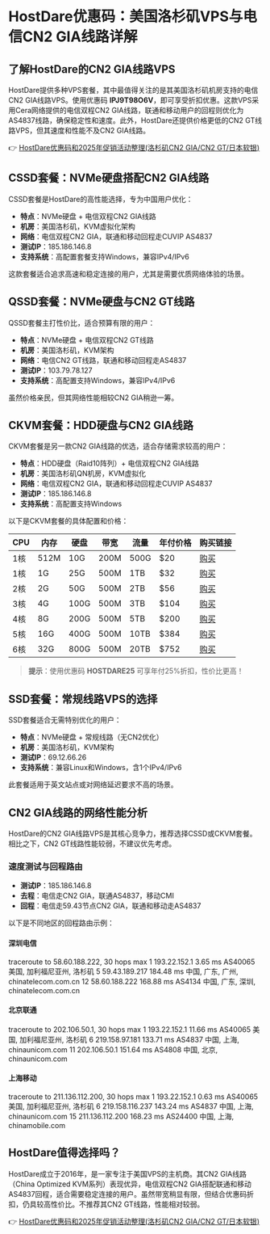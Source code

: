 # HostDare优惠码：美国洛杉矶VPS与电信CN2 GIA线路详解

## 了解HostDare的CN2 GIA线路VPS

HostDare提供多种VPS套餐，其中最值得关注的是其美国洛杉矶机房支持的电信CN2 GIA线路VPS。使用优惠码 **IPJ9T98O6V**，即可享受折扣优惠。这款VPS采用Cera网络提供的电信双程CN2 GIA线路，联通和移动用户的回程则优化为AS4837线路，确保稳定性和速度。此外，HostDare还提供价格更低的CN2 GT线路VPS，但其速度和性能不及CN2 GIA线路。

👉 [HostDare优惠码和2025年促销活动整理(洛杉矶CN2 GIA/CN2 GT/日本软银)](https://bit.ly/hostdare)

## CSSD套餐：NVMe硬盘搭配CN2 GIA线路

CSSD套餐是HostDare的高性能选择，专为中国用户优化：

- **特点**：NVMe硬盘 + 电信双程CN2 GIA线路
- **机房**：美国洛杉矶，KVM虚拟化架构
- **网络**：电信双程CN2 GIA，联通和移动回程走CUVIP AS4837
- **测试IP**：185.186.146.8
- **支持系统**：高配置套餐支持Windows，兼容IPv4/IPv6

这款套餐适合追求高速和稳定连接的用户，尤其是需要优质网络体验的场景。

## QSSD套餐：NVMe硬盘与CN2 GT线路

QSSD套餐主打性价比，适合预算有限的用户：

- **特点**：NVMe硬盘 + 电信双程CN2 GT线路
- **机房**：美国洛杉矶，KVM架构
- **网络**：电信CN2 GT线路，联通和移动回程走AS4837
- **测试IP**：103.79.78.127
- **支持系统**：高配置支持Windows，兼容IPv4/IPv6

虽然价格亲民，但其网络性能相较CN2 GIA稍逊一筹。

## CKVM套餐：HDD硬盘与CN2 GIA线路

CKVM套餐是另一款CN2 GIA线路的优选，适合存储需求较高的用户：

- **特点**：HDD硬盘（Raid10阵列）+ 电信双程CN2 GIA线路
- **机房**：美国洛杉矶QN机房，KVM虚拟化
- **网络**：电信双程CN2 GIA，联通和移动回程走CUVIP AS4837
- **测试IP**：185.186.146.8
- **支持系统**：高配置支持Windows

以下是CKVM套餐的具体配置和价格：

| CPU   | 内存 | 硬盘  | 带宽  | 流量 | 年付价格 | 购买链接                          |
|-------|------|-------|-------|------|----------|-----------------------------------|
| 1核   | 512M | 10G   | 200M  | 500G | $20      | [购买](https://bit.ly/hostdare)  |
| 1核   | 1G   | 25G   | 500M  | 1TB  | $32      | [购买](https://bit.ly/hostdare)  |
| 2核   | 2G   | 50G   | 500M  | 2TB  | $56      | [购买](https://bit.ly/hostdare)  |
| 3核   | 4G   | 100G  | 500M  | 3TB  | $104     | [购买](https://bit.ly/hostdare)  |
| 4核   | 8G   | 200G  | 500M  | 5TB  | $200     | [购买](https://bit.ly/hostdare)  |
| 5核   | 16G  | 400G  | 500M  | 10TB | $384     | [购买](https://bit.ly/hostdare)  |
| 6核   | 32G  | 800G  | 500M  | 20TB | $752     | [购买](https://bit.ly/hostdare)  |

> **提示**：使用优惠码 **HOSTDARE25** 可享年付25%折扣，性价比更高！

## SSD套餐：常规线路VPS的选择

SSD套餐适合无需特别优化的用户：

- **特点**：NVMe硬盘 + 常规线路（无CN2优化）
- **机房**：美国洛杉矶，KVM架构
- **测试IP**：69.12.66.26
- **支持系统**：兼容Linux和Windows，含1个IPv4/IPv6

此套餐适用于英文站点或对网络延迟要求不高的场景。

## CN2 GIA线路的网络性能分析

HostDare的CN2 GIA线路VPS是其核心竞争力，推荐选择CSSD或CKVM套餐。相比之下，CN2 GT线路性能较弱，不建议优先考虑。

### 速度测试与回程路由

- **测试IP**：185.186.146.8
- **去程**：电信走CN2 GIA，联通AS4837，移动CMI
- **回程**：电信走59.43节点CN2 GIA，联通和移动走AS4837

以下是不同地区的回程路由示例：

#### 深圳电信

traceroute to 58.60.188.222, 30 hops max
1  193.22.152.1  3.65 ms  AS40065  美国, 加利福尼亚州, 洛杉矶
5  59.43.189.217  184.48 ms  中国, 广东, 广州, chinatelecom.com.cn
12 58.60.188.222  168.88 ms  AS4134  中国, 广东, 深圳, chinatelecom.com.cn

#### 北京联通

traceroute to 202.106.50.1, 30 hops max
1  193.22.152.1  11.66 ms  AS40065  美国, 加利福尼亚州, 洛杉矶
6  219.158.97.181  133.71 ms  AS4837  中国, 上海, chinaunicom.com
11 202.106.50.1  151.64 ms  AS4808  中国, 北京, chinaunicom.com

#### 上海移动

traceroute to 211.136.112.200, 30 hops max
1  193.22.152.1  0.63 ms  AS40065  美国, 加利福尼亚州, 洛杉矶
6  219.158.116.237  143.24 ms  AS4837  中国, 上海, chinaunicom.com
15 211.136.112.200  168.23 ms  AS24400  中国, 上海, chinamobile.com

## HostDare值得选择吗？

HostDare成立于2016年，是一家专注于美国VPS的主机商。其CN2 GIA线路（China Optimized KVM系列）表现优异，电信双程CN2 GIA搭配联通和移动AS4837回程，适合需要稳定连接的用户。虽然带宽稍显有限，但结合优惠码折扣，仍具较高性价比。不推荐其CN2 GT线路，性能相对较弱。

👉 [HostDare优惠码和2025年促销活动整理(洛杉矶CN2 GIA/CN2 GT/日本软银)](https://bit.ly/hostdare)